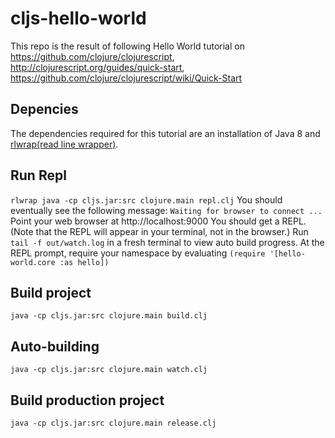 # cljs-hello-world

This repo is the result of following Hello World tutorial on https://github.com/clojure/clojurescript, http://clojurescript.org/guides/quick-start, https://github.com/clojure/clojurescript/wiki/Quick-Start

## Depencies
The dependencies required for this tutorial are an installation of Java 8 and [rlwrap(read line wrapper)](https://github.com/hanslub42/rlwrap).

## Run Repl
`rlwrap java -cp cljs.jar:src clojure.main repl.clj`
You should eventually see the following message:
`Waiting for browser to connect ...`
Point your web browser at http://localhost:9000
You should get a REPL. (Note that the REPL will appear in your terminal, not in the browser.)
Run `tail -f out/watch.log` in a fresh terminal to view auto build progress.
At the REPL prompt, require your namespace by evaluating `(require '[hello-world.core :as hello])`

## Build project
`java -cp cljs.jar:src clojure.main build.clj`

## Auto-building
`java -cp cljs.jar:src clojure.main watch.clj`

## Build production project
`java -cp cljs.jar:src clojure.main release.clj`